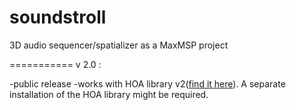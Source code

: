 soundstroll
===========

3D audio sequencer/spatializer as a MaxMSP project 


===========
v 2.0 :

-public release
-works with HOA library v2(<a href="http://www.mshparisnord.fr/hoalibrary/en/downloads/max/" target="_blank">find it here</a>). A separate installation of the HOA library might be required.